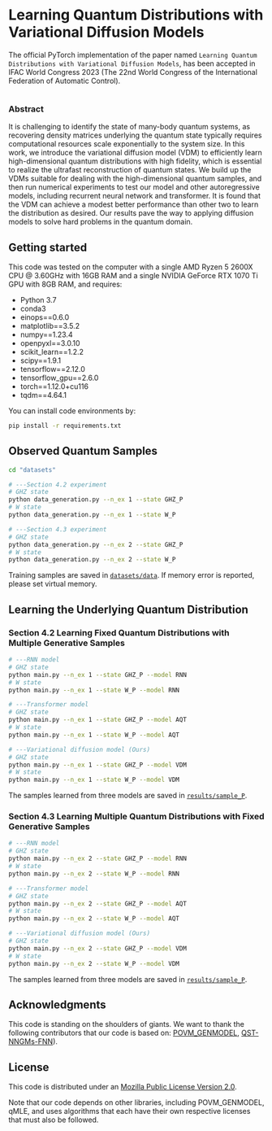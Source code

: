 # **Learning Quantum Distributions with Variational Diffusion Models**

The official PyTorch implementation of the paper named `Learning Quantum Distributions with Variational Diffusion Models`, has been accepted in IFAC World Congress 2023 (The 22nd World Congress of the International Federation of Automatic Control).

<img title="" src="VDM.bmp" alt="" style="zoom:40%;">

### **Abstract**

It is challenging to identify the state of many-body quantum systems, as recovering density matrices underlying the quantum state typically requires computational resources scale exponentially to the system size. In this work, we introduce the variational diffusion model (VDM) to efficiently learn high-dimensional quantum distributions with high fidelity, which is essential to realize the ultrafast reconstruction of quantum states. We build up the VDMs suitable for dealing with the high-dimensional quantum samples, and then run numerical experiments to test our model and other autoregressive models, including recurrent neural network and transformer. It is found that the VDM can achieve a modest better performance than other two to learn the distribution as desired. Our results pave the way to applying diffusion models to solve hard problems in the quantum domain.

## Getting started

This code was tested on the computer with a single AMD Ryzen 5 2600X CPU @ 3.60GHz with 16GB RAM and a single NVIDIA GeForce RTX 1070 Ti GPU with 8GB RAM, and requires:

- Python 3.7
- conda3
- einops==0.6.0
- matplotlib==3.5.2
- numpy==1.23.4
- openpyxl==3.0.10
- scikit_learn==1.2.2
- scipy==1.9.1
- tensorflow==2.12.0
- tensorflow_gpu==2.6.0
- torch==1.12.0+cu116
- tqdm==4.64.1

You can install code environments by:
```bash
pip install -r requirements.txt
```

## Observed Quantum Samples

```bash
cd "datasets"

# ---Section 4.2 experiment
# GHZ state
python data_generation.py --n_ex 1 --state GHZ_P
# W state
python data_generation.py --n_ex 1 --state W_P

# ---Section 4.3 experiment
# GHZ state
python data_generation.py --n_ex 2 --state GHZ_P
# W state
python data_generation.py --n_ex 2 --state W_P
```

Training samples are saved in [`datasets/data`](datasets/data).
If memory error is reported, please set virtual memory.

## Learning the Underlying Quantum Distribution

### Section 4.2 Learning Fixed Quantum Distributions with Multiple Generative Samples

```bash
# ---RNN model
# GHZ state
python main.py --n_ex 1 --state GHZ_P --model RNN
# W state
python main.py --n_ex 1 --state W_P --model RNN

# ---Transformer model
# GHZ state
python main.py --n_ex 1 --state GHZ_P --model AQT
# W state
python main.py --n_ex 1 --state W_P --model AQT

# ---Variational diffusion model (Ours)
# GHZ state
python main.py --n_ex 1 --state GHZ_P --model VDM
# W state
python main.py --n_ex 1 --state W_P --model VDM
```

The samples learned from three models are saved in [`results/sample_P`](results/sample_P).

### Section 4.3 Learning Multiple Quantum Distributions with Fixed Generative Samples

```bash
# ---RNN model
# GHZ state
python main.py --n_ex 2 --state GHZ_P --model RNN
# W state
python main.py --n_ex 2 --state W_P --model RNN

# ---Transformer model
# GHZ state
python main.py --n_ex 2 --state GHZ_P --model AQT
# W state
python main.py --n_ex 2 --state W_P --model AQT

# ---Variational diffusion model (Ours)
# GHZ state
python main.py --n_ex 2 --state GHZ_P --model VDM
# W state
python main.py --n_ex 2 --state W_P --model VDM
```

The samples learned from three models are saved in [`results/sample_P`](results/sample_P).

## **Acknowledgments**

This code is standing on the shoulders of giants. We want to thank the following contributors that our code is based on: [POVM_GENMODEL](https://github.com/carrasqu/POVM_GENMODEL), [QST-NNGMs-FNN](https://github.com/foxwy/QST-NNGMs-FNN)).

## **License**

This code is distributed under an [Mozilla Public License Version 2.0](LICENSE).

Note that our code depends on other libraries, including POVM_GENMODEL, qMLE, and uses algorithms that each have their own respective licenses that must also be followed.
